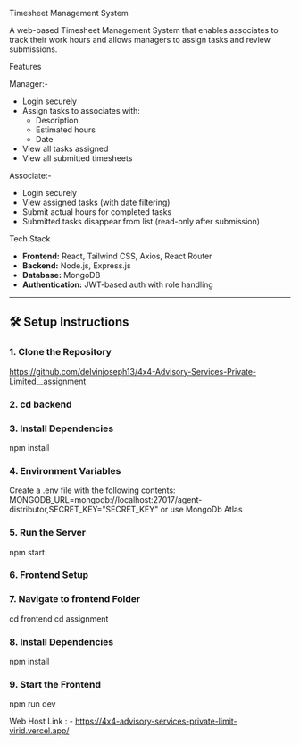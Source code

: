 Timesheet Management System

A web-based Timesheet Management System that enables associates to track their work hours and allows managers to assign tasks and review submissions.

Features

Manager:-
- Login securely
- Assign tasks to associates with:
  - Description
  - Estimated hours
  - Date
- View all tasks assigned
- View all submitted timesheets

Associate:-
- Login securely
- View assigned tasks (with date filtering)
- Submit actual hours for completed tasks
- Submitted tasks disappear from list (read-only after submission)

Tech Stack

- **Frontend:** React, Tailwind CSS, Axios, React Router
- **Backend:** Node.js, Express.js
- **Database:** MongoDB
- **Authentication:** JWT-based auth with role handling

---

## 🛠 Setup Instructions

### 1. Clone the Repository
https://github.com/delvinjoseph13/4x4-Advisory-Services-Private-Limited__assignment

### 2. cd backend

### 3. Install Dependencies

npm install

### 4. Environment Variables

Create a .env file with the following contents: MONGODB_URL=mongodb://localhost:27017/agent-distributor,SECRET_KEY="SECRET_KEY" or use MongoDb Atlas

### 5. Run the Server

npm start

### 6. Frontend Setup

### 7. Navigate to frontend Folder

cd frontend cd assignment

### 8. Install Dependencies

npm install

### 9. Start the Frontend

npm run dev


Web Host Link : - https://4x4-advisory-services-private-limit-virid.vercel.app/
